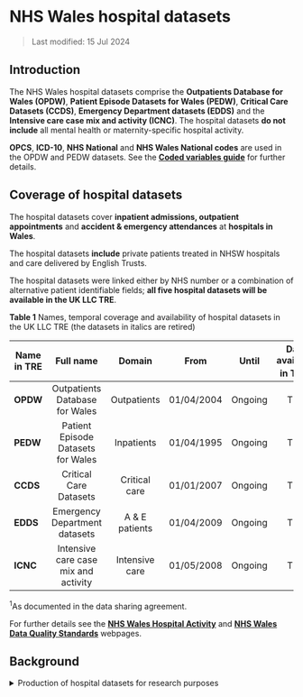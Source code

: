 # NHS Wales hospital datasets
>Last modified: 15 Jul 2024
## Introduction
The NHS Wales hospital datasets comprise the **Outpatients Database for Wales (OPDW)**, **Patient Episode Datasets for Wales (PEDW)**,  **Critical Care Datasets (CCDS)**, **Emergency Department datasets (EDDS)** and the **Intensive care case mix and activity (ICNC)**. The hospital datasets **do not include** all mental health or maternity-specific hospital activity. 
 
 

**OPCS**, **ICD-10**, **NHS National** and **NHS Wales National codes** are used in the OPDW and PEDW datasets. See the [**Coded variables guide**](../Coding/coding_intro.md) for further details. 


## Coverage of hospital datasets
The hospital datasets cover **inpatient admissions, outpatient appointments** and **accident & emergency attendances** at **hospitals in Wales**.     

The hospital datasets **include** private patients treated in NHSW hospitals and care delivered by English Trusts.  


The hospital datasets were linked either by NHS number or a combination of alternative patient identifiable fields; **all five hospital datasets will be available in the UK LLC TRE**. 
  
**Table 1** Names, temporal coverage and availability of hospital datasets in the UK LLC TRE (the datasets in italics are retired)

| **Name in TRE**|**Full name**|**Domain**|**From**|**Until**|**Data available in TRE<sup>1</sup>** |
|---|:---:|:---:|:---:|:---:|:---:|
|**OPDW**|Outpatients Database for Wales|Outpatients|01/04/2004|Ongoing|TBC|
|**PEDW**|Patient Episode Datasets for Wales|Inpatients|01/04/1995|Ongoing |TBC|
|**CCDS**|Critical Care Datasets|Critical care|01/01/2007|Ongoing|TBC|
|**EDDS**|Emergency Department datasets|A & E patients| 01/04/2009|Ongoing|TBC|
|**ICNC**|Intensive care case mix and activity|Intensive care|01/05/2008|Ongoing|TBC|


<sup>1</sup>As documented in the data sharing agreement.  
  

For further details see the [**NHS Wales Hospital Activity**](https://statswales.gov.wales/Catalogue/Health-and-Social-Care/NHS-Hospital-Activity/Outpatient-Activity) and [**NHS Wales Data Quality Standards**](https://dhcw.nhs.wales/information-services/information-standards/data-quality/data-quality-standards/) webpages.

## Background
<details>
  <summary>Production of hospital datasets for research purposes</summary>